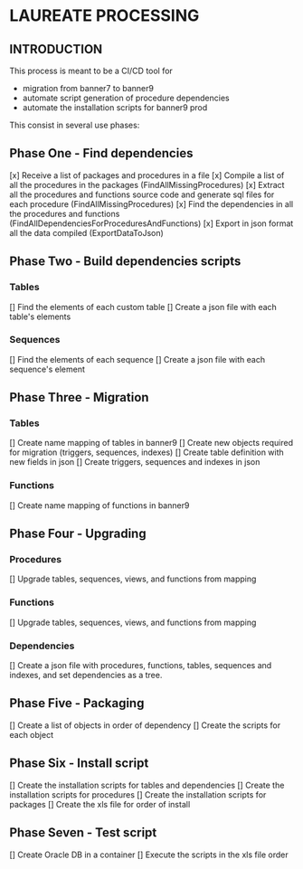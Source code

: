 # LAUREATE PROCESSING
## INTRODUCTION
This process is meant to be a CI/CD tool for 
- migration from banner7 to banner9
- automate script generation of procedure dependencies
- automate the installation scripts for banner9 prod

This consist in several use phases:

## Phase One - Find dependencies

[x] Receive a list of packages and procedures in a file
[x] Compile a list of all the procedures in the packages (FindAllMissingProcedures)
[x] Extract all the procedures and functions source code and generate sql files for each procedure (FindAllMissingProcedures)
[x] Find the dependencies in all the procedures and functions (FindAllDependenciesForProceduresAndFunctions)
[x] Export in json format all the data compiled (ExportDataToJson)

## Phase Two - Build dependencies scripts

### Tables
[] Find the elements of each custom table
[] Create a json file with each table's elements

### Sequences
[] Find the elements of each sequence
[] Create a json file with each sequence's element

## Phase Three - Migration

### Tables
[] Create name mapping of tables in banner9
[] Create new objects required for migration (triggers, sequences, indexes)
[] Create table definition with new fields in json
[] Create triggers, sequences and indexes in json

### Functions
[] Create name mapping of functions in banner9

## Phase Four - Upgrading

### Procedures
[] Upgrade tables, sequences, views, and functions from mapping

### Functions
[] Upgrade tables, sequences, views, and functions from mapping

### Dependencies
[] Create a json file with procedures, functions, tables, sequences and indexes, and set dependencies as a tree.

## Phase Five - Packaging
[] Create a list of objects in order of dependency
[] Create the scripts for each object

## Phase Six - Install script
[] Create the installation scripts for tables and dependencies
[] Create the installation scripts for procedures
[] Create the installation scripts for packages
[] Create the xls file for order of install

## Phase Seven - Test script
[] Create Oracle DB in a container
[] Execute the scripts in the xls file order

